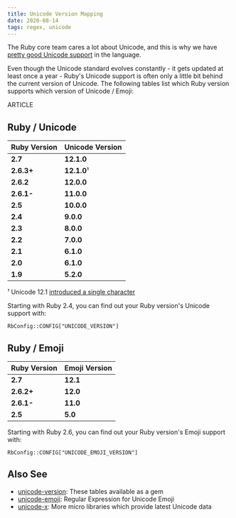 ```yaml
---
title: Unicode Version Mapping
date: 2020-08-14
tags: regex, unicode
---
```


The Ruby core team cares a lot about Unicode, and this is why we have [pretty good Unicode support](/66-ruby-has-character.html) in the language.

Even though the Unicode standard evolves constantly - it gets updated at least once a year - Ruby's Unicode support is often only a little bit behind the current version of Unicode. The following tables list which Ruby version supports which version of Unicode / Emoji:

ARTICLE

## Ruby / Unicode

Ruby Version | Unicode Version
-------------|----------------
**2.7**      | **12.1.0**
**2.6.3+**   | **12.1.0**¹
**2.6.2**    | **12.0.0**
**2.6.1-**   | **11.0.0**
**2.5**      | **10.0.0**
**2.4**      | **9.0.0**
**2.3**      | **8.0.0**
**2.2**      | **7.0.0**
**2.1**      | **6.1.0**
**2.0**      | **6.1.0**
**1.9**      | **5.2.0**

¹ Unicode 12.1 [introduced a single character](https://unicode.org/versions/Unicode12.1.0/#Summary)

Starting with Ruby 2.4, you can find out your Ruby version's Unicode support with:

    RbConfig::CONFIG["UNICODE_VERSION"]


## Ruby / Emoji

Ruby Version | Emoji Version
-------------|----------------
**2.7**      | **12.1**
**2.6.2+**   | **12.0**
**2.6.1-**   | **11.0**
**2.5**      | **5.0**

Starting with Ruby 2.6, you can find out your Ruby version's Emoji support with:

    RbConfig::CONFIG["UNICODE_EMOJI_VERSION"]

## Also See

- [unicode-version](https://github.com/janlelis/unicode-version): These tables available as a gem
- [unicode-emoji](https://github.com/janlelis/unicode-emoji): Regular Expression for Unicode Emoji
- [unicode-x](https://github.com/janlelis/unicode-x): More micro libraries which provide latest Unicode data